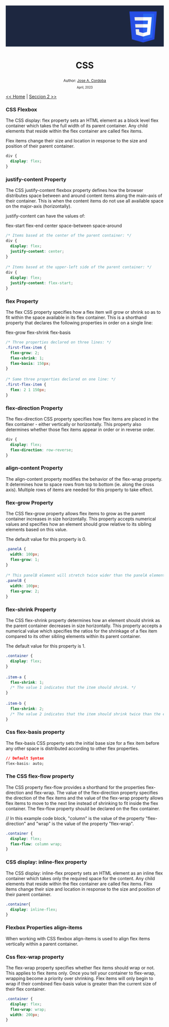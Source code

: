 <div align="center">


![Day 5](./images/banners/css.png)

  <h1> CSS </h1>
  

  <sub>Author:
  <a href="" target="_blank">Jose A. Cordoba</a><br>
  <small> April, 2023</small>
  </sub>
</div>

[<< Home](https://github.com/josemek098dev/001-Docs-web-development/blob/master/README.md) | [Seccion 2 >>](https://github.com/josemek098dev/001-Docs-web-development/blob/master/02-Fronted/01.2-HTML_Tables.md)


### CSS Flexbox
The CSS display: flex property sets an HTML element as a block level flex container which takes the full width of its parent container. Any child elements that reside within the flex container are called flex items.

Flex items change their size and location in response to the size and position of their parent container.

```css
div {
  display: flex;
}
```

### justify-content Property
The CSS justify-content flexbox property defines how the browser distributes space between and around content items along the main-axis of their container. This is when the content items do not use all available space on the major-axis (horizontally).

justify-content can have the values of:

flex-start
flex-end
center
space-between
space-around

```css
/* Items based at the center of the parent container: */
div {
  display: flex;
  justify-content: center;
}

/* Items based at the upper-left side of the parent container: */
div {
  display: flex;
  justify-content: flex-start;
}
```

### flex Property
The flex CSS property specifies how a flex item will grow or shrink so as to fit within the space available in its flex container. This is a shorthand property that declares the following properties in order on a single line:


flex-grow
flex-shrink
flex-basis

```css
/* Three properties declared on three lines: */
.first-flex-item {
  flex-grow: 2;
  flex-shrink: 1; 
  flex-basis: 150px;
}

/* Same three properties declared on one line: */
.first-flex-item {
  flex: 2 1 150px;
}
```

### flex-direction Property
The flex-direction CSS property specifies how flex items are placed in the flex container - either vertically or horizontally. This property also determines whether those flex items appear in order or in reverse order.

```css
div {
  display: flex;
  flex-direction: row-reverse; 
}
```

### align-content Property
The align-content property modifies the behavior of the flex-wrap property. It determines how to space rows from top to bottom (ie. along the cross axis). Multiple rows of items are needed for this property to take effect.

### flex-grow Property
The CSS flex-grow property allows flex items to grow as the parent container increases in size horizontally. This property accepts numerical values and specifies how an element should grow relative to its sibling elements based on this value.

The default value for this property is 0.

```css
.panelA {
  width: 100px;
  flex-grow: 1;
}

/* This panelB element will stretch twice wider than the panelA element */
.panelB {
  width: 100px;
  flex-grow: 2; 
}
```


### flex-shrink Property
The CSS flex-shrink property determines how an element should shrink as the parent container decreases in size horizontally. This property accepts a numerical value which specifies the ratios for the shrinkage of a flex item compared to its other sibling elements within its parent container.

The default value for this property is 1.

```css
.container {
  display: flex;
}

.item-a {
  flex-shrink: 1; 
  /* The value 1 indicates that the item should shrink. */
}

.item-b {
  flex-shrink: 2; 
  /* The value 2 indicates that the item should shrink twice than the element item-a. */
}
```

### Css flex-basis property
The flex-basis CSS property sets the initial base size for a flex item before any other space is distributed according to other flex properties.

```css
// Default Syntax
flex-basis: auto;
```

### The CSS flex-flow property
The CSS property flex-flow provides a shorthand for the properties flex-direction and flex-wrap. The value of the flex-direction property specifies the direction of the flex items and the value of the flex-wrap property allows flex items to move to the next line instead of shrinking to fit inside the flex container. The flex-flow property should be declared on the flex container.

// In this example code block, "column" is the value of the property "flex-direction" and "wrap" is the value of the property "flex-wrap".

```css
.container {
  display: flex;
  flex-flow: column wrap;
}
```

### CSS display: inline-flex property
The CSS display: inline-flex property sets an HTML element as an inline flex container which takes only the required space for the content. Any child elements that reside within the flex container are called flex items. Flex items change their size and location in response to the size and position of their parent container.

```css
.container{
  display: inline-flex;
}
```

### Flexbox Properties align-items
When working with CSS flexbox align-items is used to align flex items vertically within a parent container.

### Css flex-wrap property
The flex-wrap property specifies whether flex items should wrap or not. This applies to flex items only. Once you tell your container to flex-wrap, wrapping become a priority over shrinking. Flex items will only begin to wrap if their combined flex-basis value is greater than the current size of their flex container.

```css
.container {
  display: flex;
  flex-wrap: wrap;
  width: 200px;
}
```
